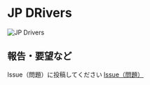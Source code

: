 # JP DRivers

![JP Drivers](https://yambal.github.io/JPDriver/bigIcon.jpg)

## 報告・要望など

Issue（問題）に投稿してください
[Issue（問題）](https://github.com/yambal/JPDriver/issues)
